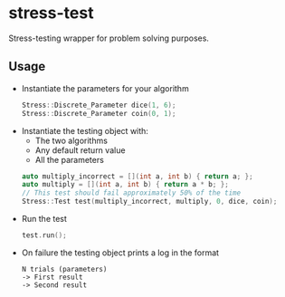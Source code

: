 # stress-test
Stress-testing wrapper for problem solving purposes.

## Usage
- Instantiate the parameters for your algorithm
  ```cpp
  Stress::Discrete_Parameter dice(1, 6);
  Stress::Discrete_Parameter coin(0, 1);
  ```
- Instantiate the testing object with:
  - The two algorithms
  - Any default return value
  - All the parameters
  ```cpp
  auto multiply_incorrect = [](int a, int b) { return a; };
  auto multiply = [](int a, int b) { return a * b; };
  // This test should fail approximately 50% of the time
  Stress::Test test(multiply_incorrect, multiply, 0, dice, coin);
  ```
- Run the test
  ```cpp
  test.run();
  ```
- On failure the testing object prints a log in the format
  ```
  N trials (parameters)
  -> First result
  -> Second result
  ```